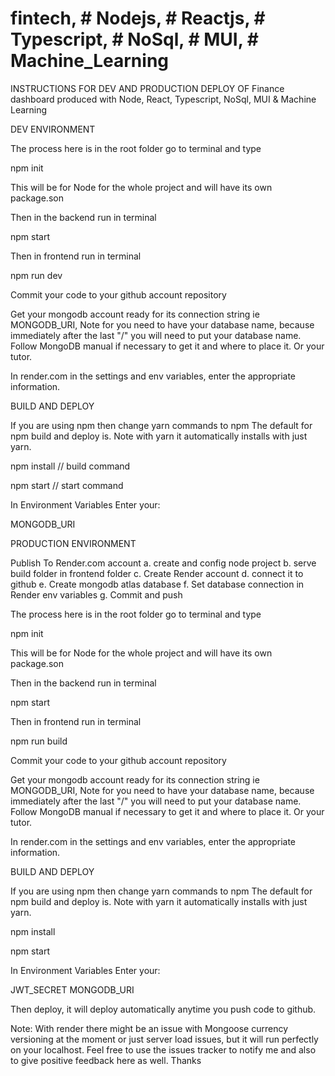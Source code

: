 # fintech, # Nodejs, # Reactjs, # Typescript, # NoSql, # MUI, # Machine_Learning

INSTRUCTIONS FOR DEV AND PRODUCTION DEPLOY OF Finance dashboard produced with Node, React, Typescript, NoSql, MUI &amp; Machine Learning

DEV ENVIRONMENT

The process here is in the root folder go to terminal and type 

npm init

This will be for Node for the whole project and will have its own package.son

Then in the backend run in terminal

npm start

Then in frontend run in terminal

npm run dev

Commit your code to your github account repository

Get your mongodb account ready for its connection string ie MONGODB_URI, Note for you need to have your database name, because immediately after the last "/" you will need to put your database name. Follow MongoDB manual if necessary to get it and where to place it. Or your tutor.

In render.com in the settings and env variables, enter the appropriate information. 


BUILD AND DEPLOY

If you are using npm then change yarn commands to npm
The default for npm build and deploy is. Note with yarn it automatically installs with just yarn.

npm install // build command

npm start // start command

In Environment Variables
Enter your:

MONGODB_URI


PRODUCTION ENVIRONMENT

Publish To Render.com account
    a. create and config node project
    b. serve build folder in frontend folder
    c. Create Render account
	d. connect it to github
    e. Create mongodb atlas database
    f. Set database connection in Render env variables
    g. Commit and push
	
The process here is in the root folder go to terminal and type 

npm init

This will be for Node for the whole project and will have its own package.son

Then in the backend run in terminal

npm start

Then in frontend run in terminal

npm run build

Commit your code to your github account repository

Get your mongodb account ready for its connection string ie MONGODB_URI, Note for you need to have your database name, because immediately after the last "/" you will need to put your database name. Follow MongoDB manual if necessary to get it and where to place it. Or your tutor.

In render.com in the settings and env variables, enter the appropriate information. 


BUILD AND DEPLOY

If you are using npm then change yarn commands to npm
The default for npm build and deploy is. Note with yarn it automatically installs with just yarn.

npm install

npm start

In Environment Variables
Enter your:

JWT_SECRET
MONGODB_URI

Then deploy, it will deploy automatically anytime you push code to github.

Note: With render there might be an issue with Mongoose currency versioning at the moment or just server load issues, but it will run perfectly on your localhost.
Feel free to use the issues tracker to notify me and also to give positive feedback here as well. Thanks
